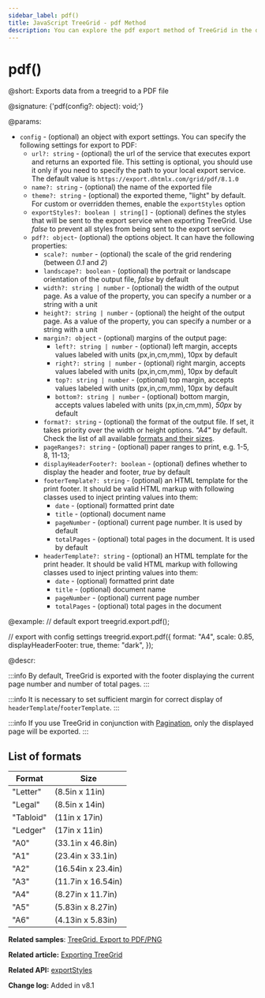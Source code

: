 ```yaml
---
sidebar_label: pdf()
title: JavaScript TreeGrid - pdf Method
description: You can explore the pdf export method of TreeGrid in the documentation of the DHTMLX JavaScript UI library. Browse developer guides and API reference, try out code examples and live demos, and download a free 30-day evaluation version of DHTMLX Suite.
---
```


# pdf()

@short: Exports data from a treegrid to a PDF file

@signature: {'pdf(config?: object): void;'}

@params:
- `config` - (optional) an object with export settings. You can specify the following settings for export to PDF:
    - `url?: string` - (optional) the url of the service that executes export and returns an exported file. This setting is optional, you should use it only if you need to specify the path to your local export service. The default value is `https://export.dhtmlx.com/grid/pdf/8.1.0`
    - `name?: string` - (optional) the name of the exported file
    - `theme?: string` - (optional) the exported theme, "light" by default. For custom or overridden themes, enable the `exportStyles` option
    - `exportStyles?: boolean | string[]` - (optional) defines the styles that will be sent to the export service when exporting TreeGrid. Use *false* to prevent all styles from being sent to the export service
    - `pdf?: object`- (optional) the options object. It can have the following properties:
        - `scale?: number` - (optional) the scale of the grid rendering (between *0.1* and *2*)
        - `landscape?: boolean` - (optional) the portrait or landscape orientation of the output file, *false* by default
        - `width?: string | number` - (optional) the width of the output page. As a value of the property, you can specify a number or a string with a unit
        - `height?: string | number` - (optional) the height of the output page. As a value of the property, you can specify a number or a string with a unit
        - `margin?: object` - (optional) margins of the output page:
            - `left?: string | number` - (optional) left margin, accepts values labeled with units (px,in,cm,mm), 10px by default
            - `right?: string | number` - (optional) right margin, accepts values labeled with units (px,in,cm,mm), 10px by default
            - `top?: string | number` - (optional) top margin, accepts values labeled with units (px,in,cm,mm), 10px by default
            - `bottom?: string | number` - (optional) bottom margin, accepts values labeled with units (px,in,cm,mm), *50px* by default
        - `format?: string` - (optional) the format of the output file. If set, it takes priority over the width or height options. *"A4"* by default. Check the list of all available [formats and their sizes](#list-of-formats).
        - `pageRanges?: string` - (optional) paper ranges to print, e.g. 1-5, 8, 11-13;
        - `displayHeaderFooter?: boolean` - (optional) defines whether to display the header and footer, *true* by default
        - `footerTemplate?: string` - (optional) an HTML template for the print footer. It should be valid HTML markup with following classes used to inject printing values into them:
            - `date` - (optional) formatted print date
            - `title` - (optional) document name
            - `pageNumber` - (optional) current page number. It is used by default
            - `totalPages` - (optional) total pages in the document. It is used by default
        - `headerTemplate?: string` - (optional) an HTML template for the print header. It should be valid HTML markup with following classes used to inject printing values into them:
            - `date` - (optional) formatted print date
            - `title` - (optional) document name
            - `pageNumber` - (optional) current page number
            - `totalPages` - (optional) total pages in the document


@example:
// default export
treegrid.export.pdf();

// export with config settings
treegrid.export.pdf({
    format: "A4",
    scale: 0.85,
    displayHeaderFooter: true,
    theme: "dark",
});


@descr:

:::info
By default, TreeGrid is exported with the footer displaying the current page number and number of total pages.
:::

:::info
It is necessary to set sufficient margin for correct display of `headerTemplate`/`footerTemplate`.
:::

:::info
If you use TreeGrid in conjunction with [Pagination](pagination.md), only the displayed page will be exported. 
:::

## List of formats

| Format    | Size               |
| --------- | ------------------ |
| "Letter"  | (8.5in x 11in)     |
| "Legal"   | (8.5in x 14in)     |
| "Tabloid" | (11in x 17in)      |
| "Ledger"  | (17in x 11in)      |
| "A0"      | (33.1in x 46.8in)  |
| "A1"      | (23.4in x 33.1in)  |
| "A2"      | (16.54in x 23.4in) |
| "A3"      | (11.7in x 16.54in) |
| "A4"      | (8.27in x 11.7in)  |
| "A5"      | (5.83in x 8.27in)  |
| "A6"      | (4.13in x 5.83in)  |

**Related samples**: [TreeGrid. Export to PDF/PNG](https://snippet.dhtmlx.com/iyqmmcoh)

**Related article:** [Exporting TreeGrid](treegrid/usage.md#exporting-treegrid)

**Related API:** [exportStyles](treegrid/api/treegrid_exportstyles_config.md)

**Change log:** Added in v8.1